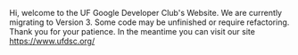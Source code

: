 Hi, welcome to the UF Google Developer Club's Website. We are currently migrating to Version 3. Some code may be unfinished or require refactoring. Thank you for your patience. In the meantime you can visit our site https://www.ufdsc.org/
